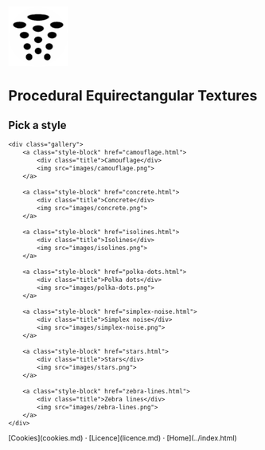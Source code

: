 ﻿<img class="logo" src="../assets/logo/logo.png">


# Procedural Equirectangular Textures


## Pick a style

	
	<div class="gallery">
		<a class="style-block" href="camouflage.html">
			<div class="title">Camouflage</div>
			<img src="images/camouflage.png">
		</a>
		
		<a class="style-block" href="concrete.html">
			<div class="title">Concrete</div>
			<img src="images/concrete.png">
		</a>

		<a class="style-block" href="isolines.html">
			<div class="title">Isolines</div>
			<img src="images/isolines.png">
		</a>

		<a class="style-block" href="polka-dots.html">
			<div class="title">Polka dots</div>
			<img src="images/polka-dots.png">
		</a>

		<a class="style-block" href="simplex-noise.html">
			<div class="title">Simplex noise</div>
			<img src="images/simplex-noise.png">
		</a>

		<a class="style-block" href="stars.html">
			<div class="title">Stars</div>
			<img src="images/stars.png">
		</a>

		<a class="style-block" href="zebra-lines.html">
			<div class="title">Zebra lines</div>
			<img src="images/zebra-lines.png">
		</a>
	</div>
	
<div class="footnote">
	[Cookies](cookies.md) &middot; [Licence](licence.md) &middot; [Home](../index.html)
</div>
